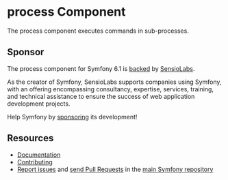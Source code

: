 process Component
=================

The process component executes commands in sub-processes.

Sponsor
-------

The process component for Symfony 6.1 is [backed][1] by [SensioLabs][2].

As the creator of Symfony, SensioLabs supports companies using Symfony, with an
offering encompassing consultancy, expertise, services, training, and technical
assistance to ensure the success of web application development projects.

Help Symfony by [sponsoring][3] its development!

Resources
---------

 * [Documentation](https://symfony.com/doc/current/components/process.html)
 * [Contributing](https://symfony.com/doc/current/contributing/index.html)
 * [Report issues](https://github.com/symfony/symfony/issues) and
   [send Pull Requests](https://github.com/symfony/symfony/pulls)
   in the [main Symfony repository](https://github.com/symfony/symfony)

[1]: https://symfony.com/backers
[2]: https://sensiolabs.com
[3]: https://symfony.com/sponsor
